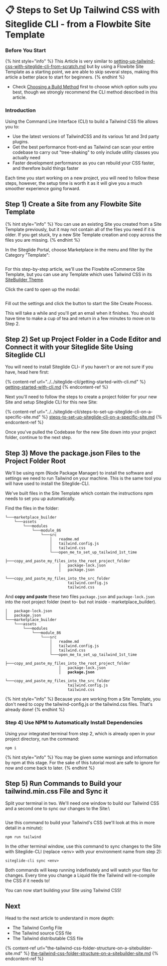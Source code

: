 # 📋 Steps to Set Up Tailwind CSS with Siteglide CLI - from a Flowbite Site Template

### Before You Start <a href="#before-you-start" id="before-you-start"></a>

{% hint style="info" %}
This Article is very similar to [setting-up-tailwind-css-with-siteglide-cli-from-scratch.md](setting-up-tailwind-css-with-siteglide-cli-from-scratch.md "mention") but by using a Flowbite Site Template as a starting point, we are able to skip several steps, making this article a better place to start for beginners.
{% endhint %}

* Check [Choosing a Build Method](tailwind-css-themes-choosing-a-build-method.md) first to choose which option suits you best, though we strongly recommend the CLI method described in this article.

### Introduction <a href="#introduction" id="introduction"></a>

Using the Command Line Interface (CLI) to build a Tailwind CSS file allows you to:

* Use the latest versions of TailwindCSS and its various 1st and 3rd party plugins.
* Get the best performance front-end as Tailwind can scan your entire codebase to carry out "tree-shaking" to only include utility classes you actually need
* Faster development performance as you can rebuild your CSS faster, and therefore build things faster

Each time you start working on a new project, you will need to follow these steps, however, the setup time is worth it as it will give you a much smoother experience going forward.

## Step 1) Create a Site from any Flowbite Site Template <a href="#quick-start" id="quick-start"></a>

{% hint style="info" %}
You can use an existing Site you created from a Site Template previously, but it may not contain all of the files you need if it is older. If you get stuck, try a new Site Template creation and copy across the files you are missing.
{% endhint %}

In the Siteglide Portal, choose Marketplace in the menu and filter by the Category "Template":

<figure><img src="../../.gitbook/assets/image (6).png" alt=""><figcaption></figcaption></figure>

For this step-by-step article, we'll use the Flowbite eCommerce Site Template, but you can use any Template which uses Tailwind CSS in its [SiteBuilder Theme](./).

Click the card to open up the modal:

<figure><img src="../../.gitbook/assets/image (1) (1).png" alt=""><figcaption></figcaption></figure>

Fill out the settings and click the button to start the Site Create Process.

This will take a while and you'll get an email when it finishes. You should have time to make a cup of tea and return in a few minutes to move on to Step 2.

## Step 2)  Set up Project Folder in a Code Editor and Connect it with your Siteglide Site Using Siteglide CLI

You will need to install Siteglide CLI- if you haven't or are not sure if you have, head here first:

{% content-ref url="../../siteglide-cli/getting-started-with-cli.md" %}
[getting-started-with-cli.md](../../siteglide-cli/getting-started-with-cli.md)
{% endcontent-ref %}

Next you'll need to follow the steps to create a project folder for your new Site and setup Siteglide CLI for this new Site:

{% content-ref url="../../siteglide-cli/steps-to-set-up-siteglide-cli-on-a-specific-site.md" %}
[steps-to-set-up-siteglide-cli-on-a-specific-site.md](../../siteglide-cli/steps-to-set-up-siteglide-cli-on-a-specific-site.md)
{% endcontent-ref %}

Once you've pulled the Codebase for the new Site down into your project folder, continue to the next step.

## Step 3) Move the package.json Files to the Project Folder Root

We'll be using npm (Node Package Manager) to install the software and settings we need to run Tailwind on your machine. This is the same tool you will have used to install the Siteglide-CLI.

We've built files in the Site Template which contain the instructions npm needs to set you up automatically.

Find the files in the folder:

```
└───marketplace_builder
    └───assets
        └───modules
            └───module_86
                └───src
                    │   readme.md
                    │   tailwind.config.js
                    │   tailwind.css
                    └───open_me_to_set_up_tailwind_1st_time
                        ├───copy_and_paste_my_files_into_the_root_project_folder
                        │   package-lock.json
                        │   package.json
                        └───copy_and_paste_my_files_into_the_src_folder
                            tailwind.config.js
                            tailwind.css
```

And **copy and paste** these two files `package.json` and `package-lock.json` into the root project folder (next to- but not inside - marketplace\_builder).

<pre><code>│   package-lock.json
│   package.json
└───marketplace_builder
    └───assets
        └───modules
            └───module_86
                └───src
                    │   readme.md
                    │   tailwind.config.js
                    │   tailwind.css
                    └───open_me_to_set_up_tailwind_1st_time
                        ├───copy_and_paste_my_files_into_the_root_project_folder
                        │   package-lock.json
<strong>                        │   package.json
</strong>                        └───copy_and_paste_my_files_into_the_src_folder
                            tailwind.config.js
                            tailwind.css
</code></pre>

{% hint style="info" %}
Because you are working from a Site Template, you don't need to copy the tailwind-config.js or the tailwind.css files. That's already done!
{% endhint %}

### Step 4) Use NPM to Automatically Install Dependencies

Using your integrated terminal from step 2, which is already open in your project directory, run the command:

```
npm i
```

{% hint style="info" %}
You may be given some warnings and information by npm at this stage. For the sake of this tutorial most are safe to ignore for now and come back to later.
{% endhint %}

## Step 5) Run Commands to Build your tailwind.min.css File and Sync it

Split your terminal in two. We'll need one window to build our Tailwind CSS and a second one to sync our changes to the Site:\\

<figure><img src="../../.gitbook/assets/image (2) (1).png" alt=""><figcaption></figcaption></figure>

Use this command to build your Tailwind's CSS (we'll look at this in more detail in a minute):

```
npm run tailwind
```

In the other terminal window, use this command to sync changes to the Site with Siteglide-CLI (replace \<env> with your environment name from step 2):

```
siteglide-cli sync <env>
```

Both commands will keep running indefinately and will watch your files for changes. Every time you change a Liquid file the Tailwind will re-compile the CSS if it needs to!

You can now start building your Site using Tailwind CSS!

## Next

Head to the next article to understand in more depth:

* The Tailwind Config File
* The Tailwind source CSS file
* The Tailwind distributable CSS file

{% content-ref url="the-tailwind-css-folder-structure-on-a-sitebuilder-site.md" %}
[the-tailwind-css-folder-structure-on-a-sitebuilder-site.md](the-tailwind-css-folder-structure-on-a-sitebuilder-site.md)
{% endcontent-ref %}
